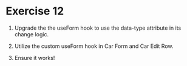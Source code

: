 # Exercise 12

1. Upgrade the the useForm hook to use the data-type attribute in its change logic.

2. Utilize the custom useForm hook in Car Form and Car Edit Row.

3. Ensure it works!

